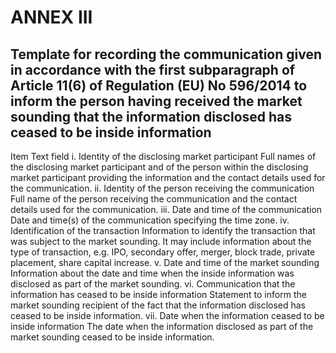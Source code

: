 # ANNEX III

## Template for recording the communication given in accordance with the first subparagraph of Article 11(6) of Regulation (EU) No 596/2014 to inform the person having received the market sounding that the information disclosed has ceased to be inside information

Item Text field i. Identity of the disclosing market participant Full names of the disclosing market participant and of the person within the disclosing market participant providing the information and the contact details used for the communication. ii. Identity of the person receiving the communication Full name of the person receiving the communication and the contact details used for the communication. iii. Date and time of the communication Date and time(s) of the communication specifying the time zone. iv. Identification of the transaction Information to identify the transaction that was subject to the market sounding. It may include information about the type of transaction, e.g. IPO, secondary offer, merger, block trade, private placement, share capital increase. v. Date and time of the market sounding Information about the date and time when the inside information was disclosed as part of the market sounding. vi. Communication that the information has ceased to be inside information Statement to inform the market sounding recipient of the fact that the information disclosed has ceased to be inside information. vii. Date when the information ceased to be inside information The date when the information disclosed as part of the market sounding ceased to be inside information.

